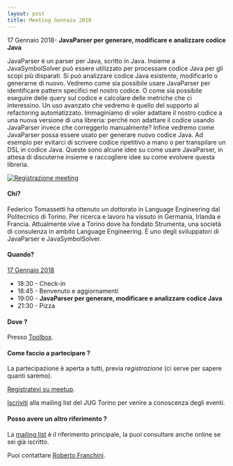 ```yaml
---
layout: post
title: Meeting Gennaio 2018
---
```


17 Gennaio 2018- **JavaParser per generare, modificare e analizzare codice Java**

JavaParser è un parser per Java, scritto in Java.
Insieme a JavaSymbolSolver può essere utilizzato per processare codice Java per gli scopi più disparati.
Si può analizzare codice Java esistente, modificarlo o generarne di nuovo.
Vedremo come sia possibile usare JavaParser per identificare pattern specifici nel nostro codice.
O come sia possibile eseguire delle query sul codice e calcolare delle metriche che ci interessino.
Un uso avanzato che vedremo è quello del supporto al refactoring automatizzato.
Immaginiamo di voler adattare il nostro codice a una nuova versione di una libreria: perché non adattare il codice usando JavaParser invece che correggerlo manualmente?
Infine vedremo come JavaParser possa essere usato per generare nuovo codice Java.
Ad esempio per evitarci di scrivere codice ripetitivo a mano o per transpilare un DSL in codice Java.
Queste sono alcune idee su come usare JavaParser, in attesa di discuterne insieme e raccogliere idee su come evolvere questa libreria.

[![Registrazione meeting](https://i.ytimg.com/vi/cGjiKf-dDD4/hqdefault.jpg)](https://www.youtube.com/watch?v=cGjiKf-dDD4)

#### Chi?

Federico Tomassetti ha ottenuto un dottorato in Language Engineering dal Politecnico di Torino.
Per ricerca e lavoro ha vissuto in Germania, Irlanda e Francia.
Attualmente vive a Torino dove ha fondato Strumenta, una società di consulenza in ambito Language Engineering.
È uno degli sviluppatori di JavaParser e JavaSymbolSolver.

#### Quando?

<u>17 Gennaio 2018</u>

* 18:30 - Check-in
* 18:45 - Benvenuto e aggiornamenti
* 19:00 - **JavaParser per generare, modificare e analizzare codice Java**
* 21:30 - Pizza

#### Dove ?

Presso [Toolbox](/places/toolbox/).

#### Come faccio a partecipare ?

La partecipazione è aperta a tutti, previa *registrazione* (ci serve per sapere quanti saremo).

[Registratevi su meetup](https://www.meetup.com/JUGTorino/events/246048923/).

[Iscriviti](/subscribe/) alla mailing list del JUG Torino per venire a conoscenza degli eventi.

#### Posso avere un altro riferimento ?

La [mailing list](https://groups.yahoo.com/groups/it-torino-java-jug) è il riferimento principale,
la puoi consultare anche online se sei già iscritto.

Puoi contattare [Roberto Franchini](/people/robertofranchini/).

